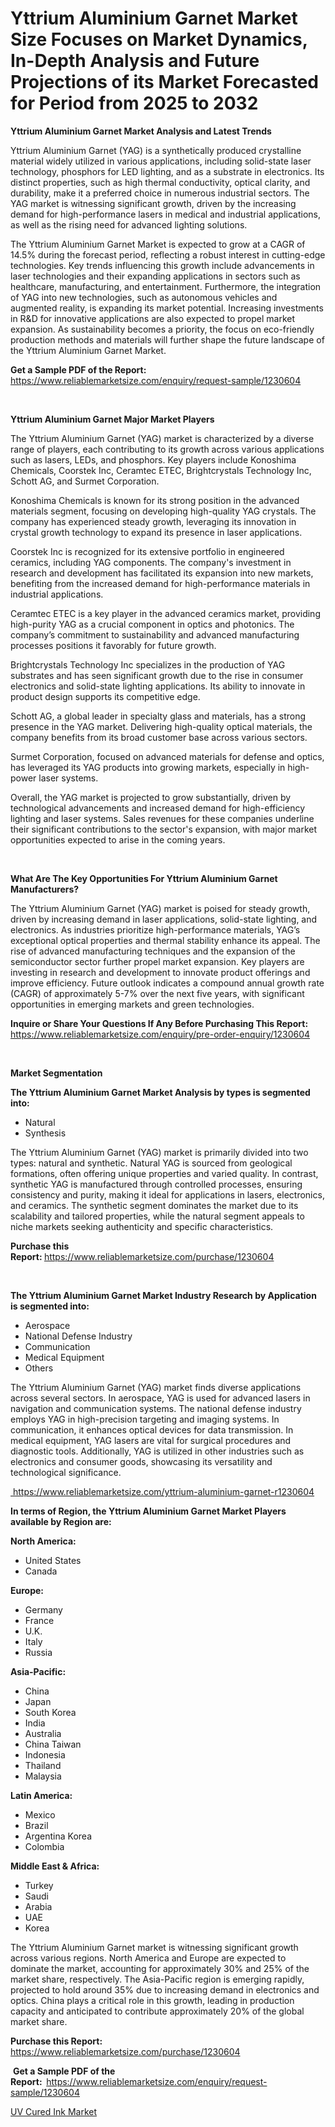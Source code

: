 <p><h1>Yttrium Aluminium Garnet Market Size Focuses on Market Dynamics, In-Depth Analysis and Future Projections of its Market Forecasted for Period from 2025 to 2032</h1></p><p><strong>Yttrium Aluminium Garnet Market Analysis and Latest Trends</strong></p>
<p><p>Yttrium Aluminium Garnet (YAG) is a synthetically produced crystalline material widely utilized in various applications, including solid-state laser technology, phosphors for LED lighting, and as a substrate in electronics. Its distinct properties, such as high thermal conductivity, optical clarity, and durability, make it a preferred choice in numerous industrial sectors. The YAG market is witnessing significant growth, driven by the increasing demand for high-performance lasers in medical and industrial applications, as well as the rising need for advanced lighting solutions.</p><p>The Yttrium Aluminium Garnet Market is expected to grow at a CAGR of 14.5% during the forecast period, reflecting a robust interest in cutting-edge technologies. Key trends influencing this growth include advancements in laser technologies and their expanding applications in sectors such as healthcare, manufacturing, and entertainment. Furthermore, the integration of YAG into new technologies, such as autonomous vehicles and augmented reality, is expanding its market potential. Increasing investments in R&D for innovative applications are also expected to propel market expansion. As sustainability becomes a priority, the focus on eco-friendly production methods and materials will further shape the future landscape of the Yttrium Aluminium Garnet Market.</p></p>
<p><strong>Get a Sample PDF of the Report:&nbsp;</strong> <a href="https://www.reliablemarketsize.com/enquiry/request-sample/1230604?utm_campaign=3516&utm_medium=2&utm_source=Github&utm_content=ia&utm_term=01042025&utm_id=yttrium-aluminium-garnet">https://www.reliablemarketsize.com/enquiry/request-sample/1230604</a></p>
<p>&nbsp;</p>
<p><strong>Yttrium Aluminium Garnet Major Market Players</strong></p>
<p><p>The Yttrium Aluminium Garnet (YAG) market is characterized by a diverse range of players, each contributing to its growth across various applications such as lasers, LEDs, and phosphors. Key players include Konoshima Chemicals, Coorstek Inc, Ceramtec ETEC, Brightcrystals Technology Inc, Schott AG, and Surmet Corporation.</p><p>Konoshima Chemicals is known for its strong position in the advanced materials segment, focusing on developing high-quality YAG crystals. The company has experienced steady growth, leveraging its innovation in crystal growth technology to expand its presence in laser applications. </p><p>Coorstek Inc is recognized for its extensive portfolio in engineered ceramics, including YAG components. The company's investment in research and development has facilitated its expansion into new markets, benefiting from the increased demand for high-performance materials in industrial applications.</p><p>Ceramtec ETEC is a key player in the advanced ceramics market, providing high-purity YAG as a crucial component in optics and photonics. The company’s commitment to sustainability and advanced manufacturing processes positions it favorably for future growth.</p><p>Brightcrystals Technology Inc specializes in the production of YAG substrates and has seen significant growth due to the rise in consumer electronics and solid-state lighting applications. Its ability to innovate in product design supports its competitive edge.</p><p>Schott AG, a global leader in specialty glass and materials, has a strong presence in the YAG market. Delivering high-quality optical materials, the company benefits from its broad customer base across various sectors.</p><p>Surmet Corporation, focused on advanced materials for defense and optics, has leveraged its YAG products into growing markets, especially in high-power laser systems.</p><p>Overall, the YAG market is projected to grow substantially, driven by technological advancements and increased demand for high-efficiency lighting and laser systems. Sales revenues for these companies underline their significant contributions to the sector's expansion, with major market opportunities expected to arise in the coming years.</p></p>
<p>&nbsp;</p>
<p><strong>What Are The Key Opportunities For Yttrium Aluminium Garnet Manufacturers?</strong></p>
<p><p>The Yttrium Aluminium Garnet (YAG) market is poised for steady growth, driven by increasing demand in laser applications, solid-state lighting, and electronics. As industries prioritize high-performance materials, YAG’s exceptional optical properties and thermal stability enhance its appeal. The rise of advanced manufacturing techniques and the expansion of the semiconductor sector further propel market expansion. Key players are investing in research and development to innovate product offerings and improve efficiency. Future outlook indicates a compound annual growth rate (CAGR) of approximately 5-7% over the next five years, with significant opportunities in emerging markets and green technologies.</p></p>
<p><strong>Inquire or Share Your Questions If Any Before Purchasing This Report:</strong> <a href="https://www.reliablemarketsize.com/enquiry/pre-order-enquiry/1230604?utm_campaign=3516&utm_medium=2&utm_source=Github&utm_content=ia&utm_term=01042025&utm_id=yttrium-aluminium-garnet">https://www.reliablemarketsize.com/enquiry/pre-order-enquiry/1230604</a></p>
<p>&nbsp;</p>
<p><strong>Market Segmentation</strong></p>
<p><strong>The Yttrium Aluminium Garnet Market Analysis by types is segmented into:</strong></p>
<p><ul><li>Natural</li><li>Synthesis</li></ul></p>
<p><p>The Yttrium Aluminium Garnet (YAG) market is primarily divided into two types: natural and synthetic. Natural YAG is sourced from geological formations, often offering unique properties and varied quality. In contrast, synthetic YAG is manufactured through controlled processes, ensuring consistency and purity, making it ideal for applications in lasers, electronics, and ceramics. The synthetic segment dominates the market due to its scalability and tailored properties, while the natural segment appeals to niche markets seeking authenticity and specific characteristics.</p></p>
<p><strong>Purchase this Report:&nbsp;</strong><a href="https://www.reliablemarketsize.com/purchase/1230604?utm_campaign=3516&utm_medium=2&utm_source=Github&utm_content=ia&utm_term=01042025&utm_id=yttrium-aluminium-garnet">https://www.reliablemarketsize.com/purchase/1230604</a></p>
<p>&nbsp;</p>
<p><strong>The Yttrium Aluminium Garnet Market Industry Research by Application is segmented into:</strong></p>
<p><ul><li>Aerospace</li><li>National Defense Industry</li><li>Communication</li><li>Medical Equipment</li><li>Others</li></ul></p>
<p><p>The Yttrium Aluminium Garnet (YAG) market finds diverse applications across several sectors. In aerospace, YAG is used for advanced lasers in navigation and communication systems. The national defense industry employs YAG in high-precision targeting and imaging systems. In communication, it enhances optical devices for data transmission. In medical equipment, YAG lasers are vital for surgical procedures and diagnostic tools. Additionally, YAG is utilized in other industries such as electronics and consumer goods, showcasing its versatility and technological significance.</p></p>
<p><a href="https://www.reliablemarketsize.com/yttrium-aluminium-garnet-r1230604?utm_campaign=3516&utm_medium=2&utm_source=Github&utm_content=ia&utm_term=01042025&utm_id=yttrium-aluminium-garnet">&nbsp;https://www.reliablemarketsize.com/yttrium-aluminium-garnet-r1230604</a></p>
<p><strong>In terms of Region, the Yttrium Aluminium Garnet Market Players available by Region are:</strong></p>
<p>
    <p> <strong> North America: </strong>
        <ul>
            <li>United States</li>
            <li>Canada</li>
        </ul>
        </p> 
    <p> <strong> Europe: </strong>
        <ul>
            <li>Germany</li>
            <li>France</li>
            <li>U.K.</li>
            <li>Italy</li>
            <li>Russia</li>
        </ul>
        </p> 
    <p> <strong> Asia-Pacific: </strong>
        <ul>
            <li>China</li>
            <li>Japan</li>
            <li>South Korea</li>
            <li>India</li>
            <li>Australia</li>
            <li>China Taiwan</li>
            <li>Indonesia</li>
            <li>Thailand</li>
            <li>Malaysia</li>
        </ul>
        </p> 
    <p> <strong> Latin America: </strong>
        <ul>
            <li>Mexico</li>
            <li>Brazil</li>
            <li>Argentina Korea</li>
            <li>Colombia</li>
        </ul>
        </p> 
    <p> <strong> Middle East & Africa: </strong>
        <ul>
            <li>Turkey</li>
            <li>Saudi</li>
            <li>Arabia</li>
            <li>UAE</li>
            <li>Korea</li>
        </ul>
    </p>
    </p>
<p><p>The Yttrium Aluminium Garnet market is witnessing significant growth across various regions. North America and Europe are expected to dominate the market, accounting for approximately 30% and 25% of the market share, respectively. The Asia-Pacific region is emerging rapidly, projected to hold around 35% due to increasing demand in electronics and optics. China plays a critical role in this growth, leading in production capacity and anticipated to contribute approximately 20% of the global market share.</p></p>
<p><strong>Purchase this Report: </strong><a href="https://www.reliablemarketsize.com/purchase/1230604?utm_campaign=3516&utm_medium=2&utm_source=Github&utm_content=ia&utm_term=01042025&utm_id=yttrium-aluminium-garnet">https://www.reliablemarketsize.com/purchase/1230604</a></p>
<p>&nbsp;<strong>Get a Sample PDF of the Report:&nbsp;&nbsp;</strong><a href="https://www.reliablemarketsize.com/enquiry/request-sample/1230604?utm_campaign=3516&utm_medium=2&utm_source=Github&utm_content=ia&utm_term=01042025&utm_id=yttrium-aluminium-garnet">https://www.reliablemarketsize.com/enquiry/request-sample/1230604</a></p>
<p><strong></strong></p>
<p><p><a href="https://github.com/braisykhwezi/Market-Research-Report-List-1/blob/main/uv-cured-ink-market.md?utm_campaign=3516&utm_medium=2&utm_source=Github&utm_content=ia&utm_term=01042025&utm_id=yttrium-aluminium-garnet">UV Cured Ink Market</a></p></p>